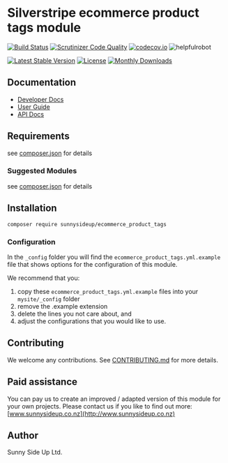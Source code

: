 # Silverstripe ecommerce product tags module
[![Build Status](https://travis-ci.org/sunnysideup/silverstripe-ecommerce_product_tags.svg?branch=master)](https://travis-ci.org/sunnysideup/silverstripe-ecommerce_product_tags)
[![Scrutinizer Code Quality](https://scrutinizer-ci.com/g/sunnysideup/silverstripe-ecommerce_product_tags/badges/quality-score.png?b=master)](https://scrutinizer-ci.com/g/sunnysideup/silverstripe-ecommerce_product_tags/?branch=master)
[![codecov.io](https://codecov.io/github/sunnysideup/silverstripe-ecommerce_product_tags/coverage.svg?branch=master)](https://codecov.io/github/sunnysideup/silverstripe-ecommerce_product_tags?branch=master)
![helpfulrobot](https://helpfulrobot.io/sunnysideup/ecommerce_product_tags/badge)

[![Latest Stable Version](https://poser.pugx.org/sunnysideup/ecommerce_product_tags/version)](https://packagist.org/packages/sunnysideup/ecommerce_product_tags)
[![License](https://poser.pugx.org/sunnysideup/ecommerce_product_tags/license)](https://packagist.org/packages/sunnysideup/ecommerce_product_tags)
[![Monthly Downloads](https://poser.pugx.org/sunnysideup/ecommerce_product_tags/d/monthly)](https://packagist.org/packages/sunnysideup/ecommerce_product_tags)


## Documentation



 * [Developer Docs](docs/en/INDEX.md)
 * [User Guide](docs/en/userguide.md)
 * [API Docs](http://docs.ssmods.com/sunnysideup/ecommerce_product_tags)

## Requirements



see [composer.json](composer.json) for details

### Suggested Modules



see [composer.json](composer.json) for details


## Installation


```
composer require sunnysideup/ecommerce_product_tags
```

### Configuration



In the `_config` folder you will find the `ecommerce_product_tags.yml.example`
file that shows options for the configuration of this module.

We recommend that you:

  1. copy these `ecommerce_product_tags.yml.example` files into your
`mysite/_config` folder
  2. remove the .example extension
  3. delete the lines you not care about, and
  4. adjust the configurations that you would like to use.


## Contributing



We welcome any contributions. See [CONTRIBUTING.md](CONTRIBUTING.md) for more details.

## Paid assistance



You can pay us to create an improved / adapted version of this module for your own projects.  Please contact us if you like to find out more: [www.sunnysideup.co.nz](http://www.sunnysideup.co.nz)

## Author



Sunny Side Up Ltd.
